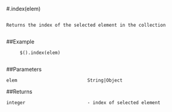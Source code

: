 #.index(elem)

```

Returns the index of the selected element in the collection
     
```

##Example

```
     $().index(elem)
     
```


##Parameters

```
elem                          String|Object

```

##Returns

```
integer                       - index of selected element
```

